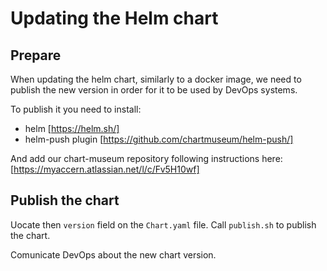 # Updating the Helm chart

## Prepare
When updating the helm chart, similarly to a docker image, we need to publish the new version in order for it to be used by DevOps systems. 

To publish it you need to install:
- helm [https://helm.sh/]
- helm-push plugin [https://github.com/chartmuseum/helm-push/]

And add our chart-museum repository following instructions here: [https://myaccern.atlassian.net/l/c/Fv5H10wf]

## Publish the chart
Uocate then `version` field on the `Chart.yaml` file. 
Call `publish.sh` to publish the chart.

Comunicate DevOps about the new chart version. 